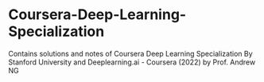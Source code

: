 # Coursera-Deep-Learning-Specialization
Contains solutions and notes of Coursera Deep Learning Specialization By Stanford University and Deeplearning.ai - Coursera (2022) by Prof. Andrew NG
